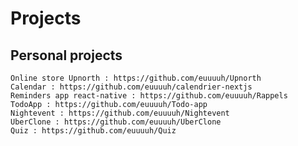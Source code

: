 # Projects

## Personal projects

    Online store Upnorth : https://github.com/euuuuh/Upnorth
    Calendar : https://github.com/euuuuh/calendrier-nextjs
    Reminders app react-native : https://github.com/euuuuh/Rappels
    TodoApp : https://github.com/euuuuh/Todo-app
    Nightevent : https://github.com/euuuuh/Nightevent
    UberClone : https://github.com/euuuuh/UberClone
    Quiz : https://github.com/euuuuh/Quiz

